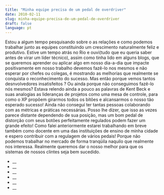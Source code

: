 ```yaml
---
title: "Minha equipe precisa de um pedal de overdriver"
date: 2010-02-11
slug: minha-equipe-precisa-de-um-pedal-de-overdriver
draft: false
language: pt
---
```


Estou a algum tempo pesquisando sobre o as relações e como podemos trabalhar junto as equipes constituindo um crescimento naturalmente feliz e produtivo.
Estive um tempo atrás no Rio e ouvi(tudo que eu queria saber antes de virar um líder técnico), assim como tinha lido em alguns blogs, que se queremos aprender ou aplicar algo em nosso dia-a-dia que impacte positivamente em nosso trabalho devemos fazê-lo nos mesmos e não esperar por chefes ou colegas, é mostrando as melhorias que realmente se conquista o reconhecimento do sucesso. Mas então porque vemos tantos desnvolvedores insatisfeitos ? Ou ainda porque não conseguimos fazê-lo nós mesmos?
Estava relendo ainda a pouco as palavras de Kent Beck e suas analogias as lideranças de projetos como uma mesa de controle, para como o XP propõem girarmos todos os bitões e alcansarmos o nosso tão esperado sucesso! Ainda não conseguí ter tantas pessoas colaborando com as métricas e práticas necessárias. Posso lhe dizer, que isso as vezes parece distante dependendo de sua posição, mas um bom pedal de distorção com seus botões perfeitamente regulados podem fazer um grande efeito!
Como falei anteriormente estarei trabalhando em breve também como docente em uma das instituições de ensino de minha cidade e espero contribuir com a regulagem de vários pedais! Porque não podemos trabalhar no mercado de forma tranqüila naquilo que realmente nos interessa. Realmente queremos dar o nosso melhor para que os sistemas de nossos clintes seja bem sucedido.
- __
- __
- __
- __
- __
- __
